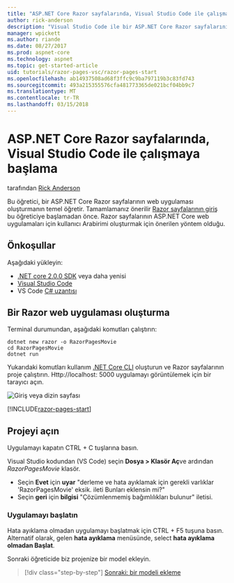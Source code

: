 ```yaml
---
title: "ASP.NET Core Razor sayfalarında, Visual Studio Code ile çalışmaya başlama"
author: rick-anderson
description: "Visual Studio Code ile bir ASP.NET Core Razor sayfalarının web uygulaması oluşturmanın temellerini öğrenin."
manager: wpickett
ms.author: riande
ms.date: 08/27/2017
ms.prod: aspnet-core
ms.technology: aspnet
ms.topic: get-started-article
uid: tutorials/razor-pages-vsc/razor-pages-start
ms.openlocfilehash: ab14937508ad68f3ffc9c9ba797119b3c83fd743
ms.sourcegitcommit: 493a215355576cfa481773365de021bcf04bb9c7
ms.translationtype: MT
ms.contentlocale: tr-TR
ms.lasthandoff: 03/15/2018
---
```

# <a name="get-started-with-aspnet-core-razor-pages-in-visual-studio-code"></a>ASP.NET Core Razor sayfalarında, Visual Studio Code ile çalışmaya başlama

tarafından [Rick Anderson](https://twitter.com/RickAndMSFT)

Bu öğretici, bir ASP.NET Core Razor sayfalarının web uygulaması oluşturmanın temel öğretir. Tamamlamanız önerilir [Razor sayfalarının giriş](xref:mvc/razor-pages/index) bu öğreticiye başlamadan önce. Razor sayfalarının ASP.NET Core web uygulamaları için kullanıcı Arabirimi oluşturmak için önerilen yöntem olduğu.

## <a name="prerequisites"></a>Önkoşullar

Aşağıdaki yükleyin:

* [.NET core 2.0.0 SDK](https://www.microsoft.com/net/core) veya daha yenisi
* [Visual Studio Code](https://code.visualstudio.com)
* VS Code [C# uzantısı](https://marketplace.visualstudio.com/items?itemName=ms-vscode.csharp) 

## <a name="create-a-razor-web-app"></a>Bir Razor web uygulaması oluşturma

Terminal durumundan, aşağıdaki komutları çalıştırın:

```console
dotnet new razor -o RazorPagesMovie
cd RazorPagesMovie
dotnet run
```

Yukarıdaki komutları kullanım [.NET Core CLI](https://docs.microsoft.com/dotnet/core/tools/dotnet) oluşturun ve Razor sayfalarının proje çalıştırın. Http://localhost: 5000 uygulamayı görüntülemek için bir tarayıcı açın.

![Giriş veya dizin sayfası](../razor-pages/razor-pages-start/_static/home.png)

[!INCLUDE[razor-pages-start](../../includes/RP/razor-pages-start.md)]

## <a name="open-the-project"></a>Projeyi açın

Uygulamayı kapatın CTRL + C tuşlarına basın.

Visual Studio kodundan (VS Code) seçin **Dosya > Klasör Aç**ve ardından *RazorPagesMovie* klasör.

- Seçin **Evet** için **uyar** "derleme ve hata ayıklamak için gerekli varlıklar 'RazorPagesMovie' eksik. ileti Bunları eklensin mi?"
- Seçin **geri** için **bilgisi** "Çözümlenmemiş bağımlılıkları bulunur" iletisi.

### <a name="launch-the-app"></a>Uygulamayı başlatın

Hata ayıklama olmadan uygulamayı başlatmak için CTRL + F5 tuşuna basın. Alternatif olarak, gelen **hata ayıklama** menüsünde, select **hata ayıklama olmadan Başlat**.

Sonraki öğreticide biz projenize bir model ekleyin. 

>[!div class="step-by-step"]
[Sonraki: bir modeli ekleme](xref:tutorials/razor-pages-vsc/model)  
